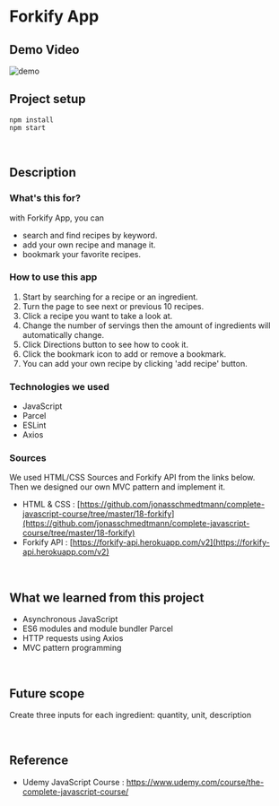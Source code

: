 # Forkify App

## Demo Video

![demo](./readme_assets/demo.gif)

## Project setup

```
npm install
npm start
```

<br/>

## Description

### What's this for?

with Forkify App, you can

- search and find recipes by keyword.
- add your own recipe and manage it.
- bookmark your favorite recipes.

### How to use this app

1. Start by searching for a recipe or an ingredient.
2. Turn the page to see next or previous 10 recipes.
3. Click a recipe you want to take a look at.
4. Change the number of servings then the amount of ingredients will automatically change.
6. Click Directions button to see how to cook it.
7. Click the bookmark icon to add or remove a bookmark.
8. You can add your own recipe by clicking 'add recipe' button.

### Technologies we used

- JavaScript
- Parcel
- ESLint
- Axios

### Sources

We used HTML/CSS Sources and Forkify API from the links below.<br/>
Then we designed our own MVC pattern and implement it.
- HTML & CSS : [https://github.com/jonasschmedtmann/complete-javascript-course/tree/master/18-forkify](https://github.com/jonasschmedtmann/complete-javascript-course/tree/master/18-forkify)
- Forkify API : [https://forkify-api.herokuapp.com/v2](https://forkify-api.herokuapp.com/v2)

<br/>

## What we learned from this project

- Asynchronous JavaScript
- ES6 modules and module bundler Parcel
- HTTP requests using Axios
- MVC pattern programming

<br/>

## Future scope

Create three inputs for each ingredient: quantity, unit, description

<br/>

## Reference

- Udemy JavaScript Course : https://www.udemy.com/course/the-complete-javascript-course/

<br/>
<br/>
